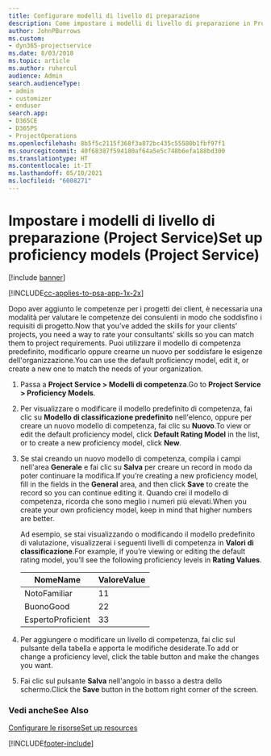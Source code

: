 ```yaml
---
title: Configurare modelli di livello di preparazione
description: Come impostare i modelli di livello di preparazione in Project Service
author: JohnPBurrows
ms.custom:
- dyn365-projectservice
ms.date: 8/03/2018
ms.topic: article
ms.author: ruhercul
audience: Admin
search.audienceType:
- admin
- customizer
- enduser
search.app:
- D365CE
- D365PS
- ProjectOperations
ms.openlocfilehash: 8b5f5c2115f368f3a872bc435c55580b1fbf97f1
ms.sourcegitcommit: 40f68387f594180af64a5e5c748b6efa188bd300
ms.translationtype: HT
ms.contentlocale: it-IT
ms.lasthandoff: 05/10/2021
ms.locfileid: "6008271"
---
```

# <a name="set-up-proficiency-models-project-service"></a><span data-ttu-id="e6ecb-103">Impostare i modelli di livello di preparazione (Project Service)</span><span class="sxs-lookup"><span data-stu-id="e6ecb-103">Set up proficiency models (Project Service)</span></span>

[!include [banner](../includes/psa-now-project-operations.md)]

[!INCLUDE[cc-applies-to-psa-app-1x-2x](../includes/cc-applies-to-psa-app-1x-2x.md)]

<span data-ttu-id="e6ecb-104">Dopo aver aggiunto le competenze per i progetti dei client, è necessaria una modalità per valutare le competenze dei consulenti in modo che soddisfino i requisiti di progetto.</span><span class="sxs-lookup"><span data-stu-id="e6ecb-104">Now that you’ve added the skills for your clients’ projects, you need a way to rate your consultants’ skills so you can match them to project requirements.</span></span> <span data-ttu-id="e6ecb-105">Puoi utilizzare il modello di competenza predefinito, modificarlo oppure crearne un nuovo per soddisfare le esigenze dell'organizzazione.</span><span class="sxs-lookup"><span data-stu-id="e6ecb-105">You can use the default proficiency model, edit it, or create a new one to match the needs of your organization.</span></span>  
  
1.  <span data-ttu-id="e6ecb-106">Passa a **Project Service > Modelli di competenza**.</span><span class="sxs-lookup"><span data-stu-id="e6ecb-106">Go to **Project Service > Proficiency Models**.</span></span>  
  
2.  <span data-ttu-id="e6ecb-107">Per visualizzare o modificare il modello predefinito di competenza, fai clic su **Modello di classificazione predefinito** nell'elenco, oppure per creare un nuovo modello di competenza, fai clic su **Nuovo**.</span><span class="sxs-lookup"><span data-stu-id="e6ecb-107">To view or edit the default proficiency model, click **Default Rating Model** in the list, or to create a new proficiency model, click **New**.</span></span>  
  
3.  <span data-ttu-id="e6ecb-108">Se stai creando un nuovo modello di competenza, compila i campi nell'area **Generale** e fai clic su **Salva** per creare un record in modo da poter continuare la modifica.</span><span class="sxs-lookup"><span data-stu-id="e6ecb-108">If you’re creating a new proficiency model, fill in the fields in the **General** area, and then click **Save** to create the record so you can continue editing it.</span></span> <span data-ttu-id="e6ecb-109">Quando crei il modello di competenza, ricorda che sono meglio i numeri più elevati.</span><span class="sxs-lookup"><span data-stu-id="e6ecb-109">When you create your own proficiency model, keep in mind that higher numbers are better.</span></span>  
  
     <span data-ttu-id="e6ecb-110">Ad esempio, se stai visualizzando o modificando il modello predefinito di valutazione, visualizzerai i seguenti livelli di competenza in **Valori di classificazione**.</span><span class="sxs-lookup"><span data-stu-id="e6ecb-110">For example, if you’re viewing or editing the default rating model, you’ll see the following proficiency levels in **Rating Values**.</span></span>  
  
    |<span data-ttu-id="e6ecb-111">Nome</span><span class="sxs-lookup"><span data-stu-id="e6ecb-111">Name</span></span>|<span data-ttu-id="e6ecb-112">Valore</span><span class="sxs-lookup"><span data-stu-id="e6ecb-112">Value</span></span>|  
    |----------|-----------|  
    |<span data-ttu-id="e6ecb-113">Noto</span><span class="sxs-lookup"><span data-stu-id="e6ecb-113">Familiar</span></span>|<span data-ttu-id="e6ecb-114">1</span><span class="sxs-lookup"><span data-stu-id="e6ecb-114">1</span></span>|  
    |<span data-ttu-id="e6ecb-115">Buono</span><span class="sxs-lookup"><span data-stu-id="e6ecb-115">Good</span></span>|<span data-ttu-id="e6ecb-116">2</span><span class="sxs-lookup"><span data-stu-id="e6ecb-116">2</span></span>|  
    |<span data-ttu-id="e6ecb-117">Esperto</span><span class="sxs-lookup"><span data-stu-id="e6ecb-117">Proficient</span></span>|<span data-ttu-id="e6ecb-118">3</span><span class="sxs-lookup"><span data-stu-id="e6ecb-118">3</span></span>|  
  
4.  <span data-ttu-id="e6ecb-119">Per aggiungere o modificare un livello di competenza, fai clic sul pulsante della tabella e apporta le modifiche desiderate.</span><span class="sxs-lookup"><span data-stu-id="e6ecb-119">To add or change a proficiency level, click the table button and make the changes you want.</span></span>  
  
5.  <span data-ttu-id="e6ecb-120">Fai clic sul pulsante **Salva** nell'angolo in basso a destra dello schermo.</span><span class="sxs-lookup"><span data-stu-id="e6ecb-120">Click the **Save** button in the bottom right corner of the screen.</span></span>  
  
### <a name="see-also"></a><span data-ttu-id="e6ecb-121">Vedi anche</span><span class="sxs-lookup"><span data-stu-id="e6ecb-121">See Also</span></span>  
 [<span data-ttu-id="e6ecb-122">Configurare le risorse</span><span class="sxs-lookup"><span data-stu-id="e6ecb-122">Set up resources</span></span>](../psa/set-up-resources.md)


[!INCLUDE[footer-include](../includes/footer-banner.md)]